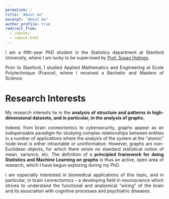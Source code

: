 ```yaml
---
permalink: /
title: "About me"
excerpt: "About me"
author_profile: true
redirect_from: 
  - /about/
  - /about.html
---
```




<p><div style="text-align: justify"> 
I am a fifth-year PhD student in the Statistics department at Stanford University, where I am lucky to be supervised by <a href="https://statweb.stanford.edu/~susan/susan_person.html">Prof. Susan Holmes</a>.
 </div></p>


<p><div style="text-align: justify"> 
Prior to Stanford, I studied Applied Mathematics and Engineering at Ecole Polytechnique (France), where I received a Bachelor and Masters of Science. 
</div></p>


Research Interests
======
<p><div style="text-align: justify"> 
My research interests lie in the <b> analysis of structure and patterns in high-dimensional datasets, and in particular, in the analysis of graphs. </b>
</div></p>


<p><div style="text-align: justify"> 
Indeed, from brain connectomics to cybersecurity, graphs appear as an indispensable paradigm for studying complex relationships between entities in a number of applications 
where the analysis of the system at the "atomic" node-level is either intractable or uninformative.
 However, graphs are non-Euclidean objects, for which there exists no standard statistical notion of mean, variance, etc.
 The definition of a <b>principled framework for doing Statistics and Machine Learning on graphs</b> is thus an active,
  open area of research, which I have begun exploring during my PhD.
</div></p>
  
  
 <p> <div style="text-align: justify"> 
  I am especially interested in biomedical applications of this topic, and in particular, in brain connectomics – a developing field in neuroscience
  which strives to understand the functional and anatomical “wiring” of the brain and its association with cognitive processes
and psychiatric diseases. 
</div></p>